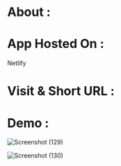 # About :


# App Hosted On :
Netlify

# Visit & Short URL : 


# Demo :
![Screenshot (129)](https://user-images.githubusercontent.com/86542840/236693872-508a32f6-6246-4ea3-8443-de5ead29b7b6.png)

![Screenshot (130)](https://user-images.githubusercontent.com/86542840/236693876-fe807ec3-d251-4615-9136-688e7d8b1281.png)
